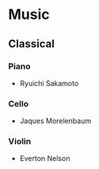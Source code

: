 # Music #

## Classical ##

### Piano ###

*   Ryuichi Sakamoto

### Cello ###

*   Jaques Morelenbaum

### Violin ###

*   Everton Nelson
